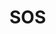 # SOS
<!-- Project Title – S.O.S
•	Team Members –Erika Delgado, Marilyn Pagan, Adam Sheets
•	Project Description:
S.O.S is a mobile application that will allow the user to discreetly send out to their network of ‘allies’ a message if they find themselves in a precarious situation, such as a date gone wrong, stranded at a party, or just general discomfort in a social situation. A user will sign up via the application and provide a minimum of two contacts that will receive a message advising them of the situation at hand, whether uncomfortable or pleasant. 
•	The "Who, What, Why" - Who needs your app, what your app does, and why it is valuable.
Who is this product focusing on?
- Initially this application will be aim at females between the age of 16-30, as studies have shown they are the most vulnerable in social settings.

What this product does:
-This product will provide an easy and discreet communication option, when a phone call or text is not an option. 
-Users will complete a profile where they chose a minimum of 2 contacts who will receive the automated message, indicating one of the following choices: I am ok – no need to worry, Please call me and give me any excuse to get out of here, or This is my location please call for help. 
- Users information will be stored in mysql to allow for easy access when it is called upon. 

Why is this product needed?
-	This product is needed because studies have shown that females are most likely to be targets of unwanted attention, harassment and assault. 
-	Women often times feel the need to have an excuse to leave a situation where if otherwise it might provoke a would be assailant. 

•	Persona (name, demographic, image of your user)
Name: Betty Jones
Demographic: Female, 16-30 years old
Image: Single female, attending normal social situations such as bars, lounges, restaurants, parties
•	Sketch of Final Product
•	Summary of "MVP" - Minimum Viable Product
-	Our ‘MVP’ will consist of users being able to sign up and send one automated message to their ‘Allies’
•	Rough Breakdown of Tasks
Erika
-	Handle bars and layout
Adam
-Project management, layout design, SQL

Marilyn
-API for messaging and layout design -->


